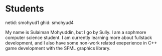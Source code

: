 # Students
netid: smohyud1
ghid:  smohyud4  

My name is Sulaiman Mohyuddin, but I go by Sully. I am a sophmore computer science student. I am currently learning more about fullstack development, and I also have some non-work related exeperience in C++ game development with the SFML graphics library.
